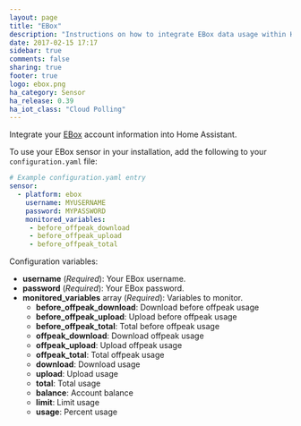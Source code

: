 ```yaml
---
layout: page
title: "EBox"
description: "Instructions on how to integrate EBox data usage within Home Assistant."
date: 2017-02-15 17:17
sidebar: true
comments: false
sharing: true
footer: true
logo: ebox.png
ha_category: Sensor
ha_release: 0.39
ha_iot_class: "Cloud Polling"
---
```


Integrate your [EBox](https://client.ebox.ca/) account information into Home Assistant.

To use your EBox sensor in your installation, add the following to your `configuration.yaml` file:

```yaml
# Example configuration.yaml entry
sensor:
  - platform: ebox
    username: MYUSERNAME
    password: MYPASSWORD
    monitored_variables:
     - before_offpeak_download
     - before_offpeak_upload
     - before_offpeak_total
```

Configuration variables:

- **username** (*Required*): Your EBox username.
- **password** (*Required*): Your EBox password.
- **monitored_variables** array (*Required*): Variables to monitor.
  - **before_offpeak_download**: Download before offpeak usage
  - **before_offpeak_upload**: Upload before offpeak usage
  - **before_offpeak_total**: Total before offpeak usage
  - **offpeak_download**: Download offpeak usage
  - **offpeak_upload**: Upload offpeak usage
  - **offpeak_total**: Total offpeak usage
  - **download**: Download usage
  - **upload**: Upload usage
  - **total**: Total usage
  - **balance**: Account balance
  - **limit**: Limit usage
  - **usage**: Percent usage
